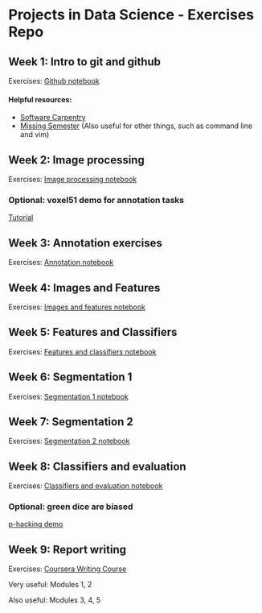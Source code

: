 # Projects in Data Science - Exercises Repo

## Week 1: Intro to git and github

Exercises: [Github notebook](https://github.com/YCL92/2025-FYP-Exercises/blob/main/01_github/github.ipynb)

#### Helpful resources:

- [Software Carpentry](https://swcarpentry.github.io/git-novice/)
- [Missing Semester](https://missing.csail.mit.edu/) (Also useful for other things, such as command line and vim)

## Week 2: Image processing

Exercises: [Image processing notebook](https://github.com/YCL92/2025-FYP-Exercises/blob/main/02_image_processing/Exercise-week_2.ipynb)

### Optional: voxel51 demo for annotation tasks

[Tutorial](https://github.com/YCL92/2025-FYP-Exercises/tree/main/02_voxel51_tutorial)

## Week 3: Annotation exercises

Exercises: [Annotation notebook](https://github.com/YCL92/2025-FYP-Exercises/blob/main/03_annotation/annotation_exercise.ipynb)

## Week 4: Images and Features

Exercises: [Images and features notebook](https://github.com/YCL92/2025-FYP-Exercises/blob/main/04_images_and_features/FYP_2025_more_images.ipynb)

## Week 5: Features and Classifiers

Exercises: [Features and classifiers notebook](https://github.com/YCL92/2025-FYP-Exercises/blob/main/05_features_and_classifiers/features_classifiers.ipynb)

## Week 6: Segmentation 1

Exercises: [Segmentation 1 notebook](https://github.com/YCL92/2025-FYP-Exercises/blob/main/06_segmentation_1/Exercise-week_9.ipynb)

## Week 7: Segmentation 2

Exercises: [Segmentation 2 notebook](https://github.com/YCL92/2025-FYP-Exercises/blob/main/07_segmentation_2/Exercise-week_10.ipynb)

## Week 8: Classifiers and evaluation

Exercises: [Classifiers and evaluation notebook](https://github.com/YCL92/2025-FYP-Exercises/blob/main/08_classifiers_and_evaluation/FYP_2025_classifiers_evaluation.ipynb)

### Optional: green dice are biased

[p-hacking demo](https://github.com/YCL92/2025-FYP-Exercises/blob/main/08_classifiers_and_evaluation/optional_p-hacking_with_sols.ipynb)

## Week 9: Report writing

Exercises: [Coursera Writing Course](https://www.coursera.org/learn/sciwrite#modules)

Very useful: Modules 1, 2

Also useful: Modules 3, 4, 5
